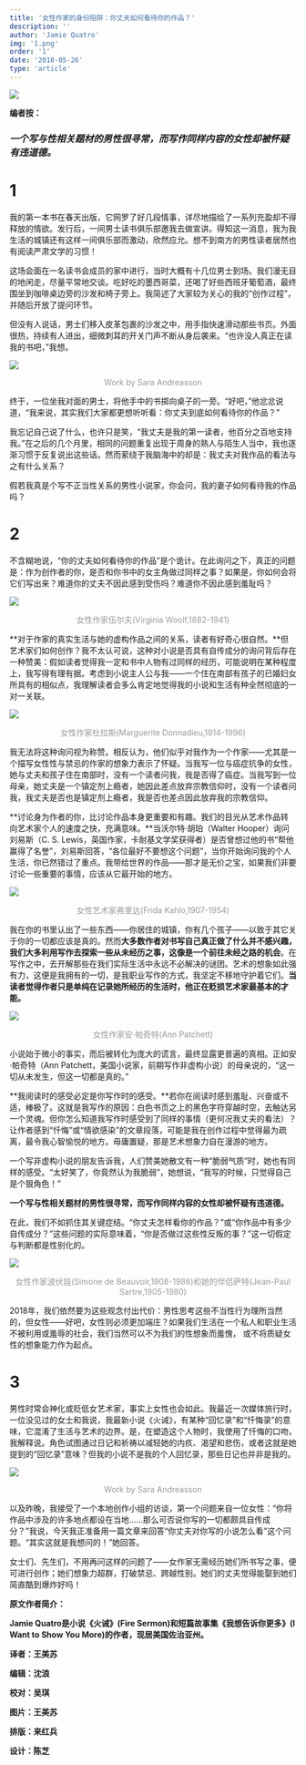 ```yaml
---
title: '女性作家的身份陷阱：你丈夫如何看待你的作品？'
description: ''
author: 'Jamie Quatro'
img: '1.png'
order: '1'
date: '2018-05-26'
type: 'article'
---
```


![](1.png)

**编者按：** 

### *一个写与性相关题材的男性很寻常，而写作同样内容的女性却被怀疑有违道德。*

# 1

我的第一本书在春天出版，它网罗了好几段情事，详尽地描绘了一系列充盈却不得释放的情欲。发行后，一间男士读书俱乐部邀我去做宣讲。得知这一消息，我为我生活的城镇还有这样一间俱乐部而激动，欣然应允。想不到南方的男性读者居然也有阅读严肃文学的习惯！

这场会面在一名读书会成员的家中进行，当时大概有十几位男士到场。我们漫无目的地闲走，尽量平常地交谈。吃好吃的墨西哥菜，还喝了好些西班牙葡萄酒，最终围坐到咖啡桌边旁的沙发和椅子旁上。我简述了大家较为关心的我的“创作过程”，并随后开放了提问环节。

但没有人说话，男士们移入皮革包裹的沙发之中，用手指快速滑动那些书页。外面很热，持续有人进出，细微刺耳的开关门声不断从身后袭来。“也许没人真正在读我的书吧，”我想。

![](2.png)

<center><font color=#999>Work by Sara Andreasson</font></center>

终于，一位坐我对面的男士，将他手中的书掷向桌子的一旁。“好吧，”他忿忿说道，“我来说，其实我们大家都更想听听看：你丈夫到底如何看待你的作品？”

我忘记自己说了什么，也许只是笑，“我丈夫是我的第一读者，他百分之百地支持我。”在之后的几个月里，相同的问题重复出现于周身的熟人与陌生人当中，我也逐渐习惯于反复说出这些话。然而萦绕于我脑海中的却是：我丈夫对我作品的看法与之有什么关系？

假若我真是个写不正当性关系的男性小说家，你会问，我的妻子如何看待我的作品吗？

# 2

不含糊地说，“你的丈夫如何看待你的作品”是个诡计。在此询问之下，真正的问题是：作为创作者的你，是否和你书中的女主角做过同样之事？如果是，你如何会将它们写出来？难道你的丈夫不因此感到受伤吗？难道你不因此感到羞耻吗？

![](3.png)

<center><font color=#999>女性作家伍尔夫(Virginia Woolf,1882-1941)</font></center>

**对于作家的真实生活与她的虚构作品之间的关系，读者有好奇心很自然。**但艺术家们如何创作？我不太认可说，这种对小说是否具有自传成分的询问背后存在一种赞美：假如读者觉得我一定和书中人物有过同样的经历，可能说明在某种程度上，我写得有理有据。考虑到小说主人公与我——一个住在南部有孩子的已婚妇女所具有的相似点，我理解读者会多么肯定地觉得我的小说和生活有种全然彻底的一对一关联。

![](4.png)

<center><font color=#999>女性作家杜拉斯(Marguerite Donnadieu,1914-1996)</font></center>

我无法将这种询问视为称赞。相反认为，他们似乎对我作为一个作家——尤其是一个描写女性性与禁忌的作家的想象力表示了怀疑。当我写一位与癌症抗争的女性，她与丈夫和孩子住在南部时，没有一个读者问我，我是否得了癌症。当我写到一位母亲，她丈夫是一个镇定剂上瘾者，她因此差点放弃宗教信仰时，没有一个读者问我，我丈夫是否也是镇定剂上瘾者，我是否也差点因此放弃我的宗教信仰。

**讨论身为作者的你，比讨论作品本身更重要和有趣。我们的目光从艺术作品转向艺术家个人的速度之快，充满意味。**当沃尔特·胡珀（Walter Hooper）询问刘易斯（C. S. Lewis，英国作家，卡耐基文学奖获得者）是否曾想过他的书“帮他赢得了名誉”，刘易斯回答，“各位最好不要想这个问题”，当你开始询问我的个人生活，你已然错过了重点。我带给世界的作品——那才是无价之宝，如果我们非要讨论一些重要的事情，应该从它最开始的地方。

![](5.png)

<center><font color=#999>女性艺术家弗里达(Frida Kahlo,1907-1954)</font></center>

我在你的书里认出了一些东西——你居住的城镇，你有几个孩子——以致于其它关于你的一切都应该是真的。然而**大多数作者对书写自己真正做了什么并不感兴趣，我们大多利用写作去探索一些从未经历之事，这像是一个前往未经之路的机会**。在写作之中，去开解那些在我们实际生活中永远不必解决的谜团。艺术的想象如此强有力，这便是我拥有的一切，是我职业写作的方式，我坚定不移地守护着它们。**当读者觉得作者只是单纯在记录她所经历的生活时，他正在贬损艺术家最基本的才能。**

![](6.png)

<center><font color=#999>女性作家安·帕奇特(Ann Patchett)</font></center>

小说始于微小的事实，而后被转化为庞大的谎言，最终显露更普遍的真相。正如安·帕奇特（Ann Patchett，美国小说家，前期写作非虚构小说）的母亲说的，“这一切从未发生，但这一切都是真的。”

**我阅读时的感受必定是你写作时的感受。**若你在阅读时感到羞耻、兴奋或不适，棒极了。这就是我写作的原因：白色书页之上的黑色字符穿越时空，去触达另一个灵魂。但你怎么知道我写作时感受到了同样的事情（更何况我丈夫的看法）？让作者感到“忏悔”或“情欲感染”的文章段落，可能是我在创作过程中觉得最为疏离，最令我心智愉悦的地方。毋庸置疑，那是艺术想象力自在漫游的地方。

一个写非虚构小说的朋友告诉我，人们赞美她散文有一种“脆弱气质”时，她也有同样的感受。“太好笑了，你竟然认为我脆弱”，她想说，“我写的时候，只觉得自己是个狠角色！”

**一个写与性相关题材的男性很寻常，而写作同样内容的女性却被怀疑有违道德。**

在此，我们不如抓住其关键症结。“你丈夫怎样看你的作品？”或“你作品中有多少自传成分？”这些问题的实际意味着，“你是否做过这些性反叛的事？”这一切假定与判断都是性别化的。

![](7.png)

<center><font color=#999>女性作家波伏娃(Simone de Beauvoir,1908-1986)和她的伴侣萨特(Jean-Paul Sartre,1905-1980)</font></center>

2018年，我们依然要为这些观念付出代价：男性思考这些不当性行为理所当然的，但女性——好吧，女性则必须更加端庄？如果我们生活在一个私人和职业生活不被利用或羞辱的社会，我们当然可以不为我们的性想象而羞愧， 或不将质疑女性的想象能力作为起点。

# 3

男性时常会神化或贬低女艺术家，事实上女性也会如此。我最近一次媒体旅行时，一位没见过的女士和我说，我最新小说《火诫》，有某种“回忆录”和“忏悔录”的意味，它混淆了生活与艺术的边界。是，在塑造这个人物时，我使用了忏悔的口吻，我解释说。角色试图通过日记和祈祷以减轻她的内疚、渴望和悲伤，或者这就是她提到的“回忆录”意味？但我的小说不是我的个人回忆录，那些日记也并非是我的。

![](8.png)

<center><font color=#999>Work by Sara Andreasson</font></center>

以及昨晚，我接受了一个本地创作小组的访谈，第一个问题来自一位女性：“你将作品中涉及的许多地点都设在当地……那么可否说你写的一切都颇具自传成分？”我说，今天我正准备用一篇文章来回答“你丈夫对你写的小说怎么看”这个问题。“其实这就是我想问的！”她回答。

女士们、先生们，不用再问这样的问题了——女作家无需经历她们所书写之事，便可进行创作；她们想象力超群，打破禁忌、跨越性别。她们的丈夫觉得能娶到她们简直酷到爆炸好吗！


**原文作者简介：**

**Jamie Quatro是小说《火诫》(Fire Sermon)和短篇故事集《我想告诉你更多》(I Want to Show You More)的作者，现居美国佐治亚州。**

**译者：王美苏**

**编辑：沈浪**

**校对：吴琪**

**图片：王美苏**

**排版：来红兵**

**设计：陈芝**




